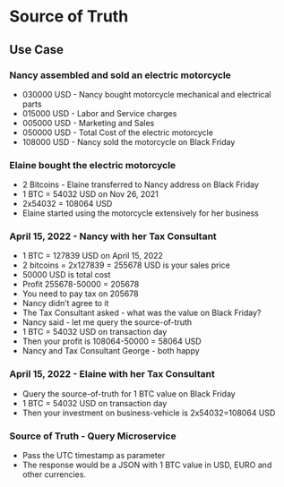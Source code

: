 # Source of Truth

## Use Case

### Nancy assembled and sold an electric motorcycle
- 030000 USD - Nancy bought motorcycle mechanical and electrical parts
- 015000 USD - Labor and Service charges
- 005000 USD - Marketing and Sales
- 050000 USD - Total Cost of the electric motorcycle
- 108000 USD - Nancy sold the motorcycle on Black Friday

### Elaine bought the electric motorcycle
- 2 Bitcoins - Elaine transferred to Nancy address on Black Friday
- 1 BTC = 54032 USD on Nov 26, 2021
- 2x54032 = 108064 USD
- Elaine started using the motorcycle extensively for her business

### April 15, 2022 - Nancy with her Tax Consultant
- 1 BTC = 127839 USD on April 15, 2022
- 2 bitcoins = 2x127839 = 255678 USD is your sales price
- 50000 USD is total cost
- Profit 255678-50000 = 205678
- You need to pay tax on 205678
- Nancy didn’t agree to it
- The Tax Consultant asked - what was the value on Black Friday?
- Nancy said - let me query the source-of-truth
- 1 BTC = 54032 USD on transaction day
- Then your profit is 108064-50000 = 58064 USD
- Nancy and Tax Consultant George - both happy

### April 15, 2022 - Elaine with her Tax Consultant
- Query the source-of-truth for 1 BTC value on Black Friday
- 1 BTC = 54032 USD on transaction day
- Then your investment on business-vehicle is 2x54032=108064 USD

### Source of Truth - Query Microservice
- Pass the UTC timestamp as parameter
- The response would be a JSON with 1 BTC value in USD, EURO and other currencies.
